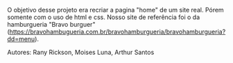 O objetivo desse projeto era recriar a pagina "home" de um site real. Pórem somente com o uso de html e css.
Nosso site de referência foi o da hamburgueria "Bravo burguer"(https://bravohambugueria.com.br/bravohamburgueria/bravohamburgueria?dd=menu).

Autores: Rany Rickson, Moises Luna, Arthur Santos

